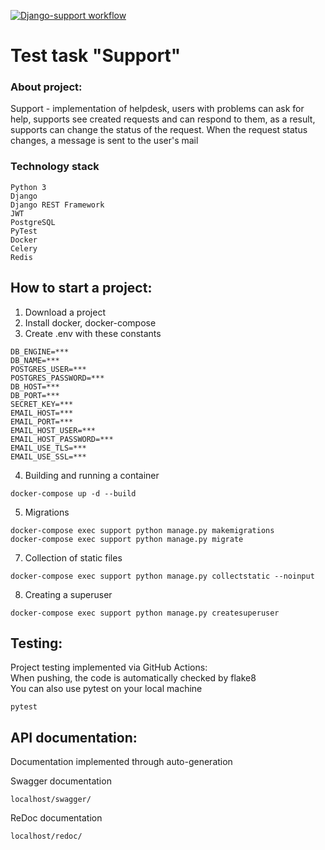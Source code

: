 [![Django-support workflow](https://github.com/Ghibliliker/support/actions/workflows/support.yml/badge.svg?branch=main&event=push)](https://github.com/Ghibliliker/support/actions/workflows/support.yml)

#  Test task "Support"

###  About project:

Support - implementation of helpdesk, users with problems can ask for help, supports see created requests and can respond to them, as a result, supports can change the status of the request. When the request status changes, a message is sent to the user's mail

### Technology stack
```
Python 3
Django
Django REST Framework
JWT
PostgreSQL
PyTest
Docker
Celery
Redis
```

## How to start a project:
 
 1. Download a project
 2. Install docker, docker-compose
 3. Create .env with these constants 
 ```
DB_ENGINE=***
DB_NAME=***
POSTGRES_USER=***
POSTGRES_PASSWORD=***
DB_HOST=***
DB_PORT=***
SECRET_KEY=***
EMAIL_HOST=***
EMAIL_PORT=***
EMAIL_HOST_USER=***
EMAIL_HOST_PASSWORD=***
EMAIL_USE_TLS=***
EMAIL_USE_SSL=***
```
4. Building and running a container
```
docker-compose up -d --build
```
5. Migrations
```
docker-compose exec support python manage.py makemigrations
docker-compose exec support python manage.py migrate
```
7. Collection of static files
```
docker-compose exec support python manage.py collectstatic --noinput
```
8. Creating a superuser
```
docker-compose exec support python manage.py createsuperuser
```

## Testing:

Project testing implemented via GitHub Actions:  
When pushing, the code is automatically checked by flake8  
You can also use pytest on your local machine
```
pytest
```

## API documentation:

Documentation implemented through auto-generation

Swagger documentation
```
localhost/swagger/
```
ReDoc documentation
```
localhost/redoc/
```
